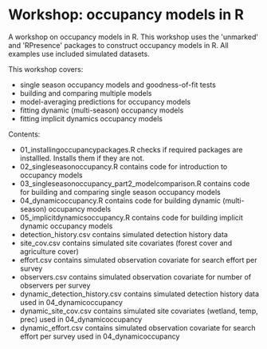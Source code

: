 # Workshop: occupancy models in R

A workshop on occupancy models in R. This workshop uses the 'unmarked' and 'RPresence' packages to construct occupancy models in R. All examples use included simulated datasets.

This workshop covers:

* single season occupancy models and goodness-of-fit tests
* building and comparing multiple models
* model-averaging predictions for occupancy models
* fitting dynamic (multi-season) occupancy models
* fitting implicit dynamics occupancy models

Contents:

* 01_installingoccupancypackages.R checks if required packages are installled. Installs them if they are not.
* 02_singleseasonoccupancy.R contains code for introduction to occupancy models
* 03_singleseasonoccupancy_part2_modelcomparison.R contains code for building and comparing single season occupancy models
* 04_dynamicoccupancy.R contains code for building dynamic (multi-season) occupancy models
* 05_implicitdynamicsoccupancy.R contains code for building implicit dynamic occupancy models
* detection_history.csv contains simulated detection history data
* site_cov.csv contains simulated site covariates (forest cover and agriculture cover)
* effort.csv contains simulated observation covariate for search effort per survey
* observers.csv contains simulated observation covariate for number of observers per survey
* dynamic_detection_history.csv contains simulated detection history data used in 04_dynamicoccupancy
* dynamic_site_cov.csv contains simulated site covariates (wetland, temp, prec) used in 04_dynamicoccupancy
* dynamic_effort.csv contains simulated observation covariate for search effort per survey used in 04_dynamicoccupancy
